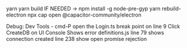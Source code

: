 yarn
yarn build
IF NEEDED -> npm install -g node-pre-gyp
yarn rebuild-electron
npx cap open @capacitor-community/electron

 Debug:
Dev Tools - cmd-P 
  open the Login.ts
break point on line 9
Click CreateDB on UI
Console Shows error
definitions.js
   line 79 shows connection created
   line 238 show open promise rejection


